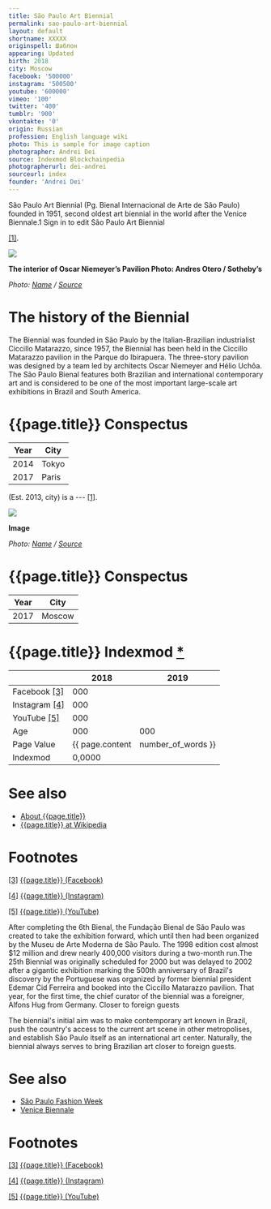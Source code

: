 ```yaml
---
title: São Paulo Art Biennial
permalink: sao-paulo-art-biennial
layout: default
shortname: XXXXX
originspell: Шаблон
appearing: Updated
birth: 2018
city: Moscow
facebook: '500000'
instagram: '500500'
youtube: '600000'
vimeo: '100'
twitter: '400'
tumblr: '900'
vkontakte: '0'
origin: Russian
profession: English language wiki
photo: This is sample for image caption
photographer: Andrei Dei
source: Indexmod Blockchainpedia
photographerurl: dei-andrei
sourceurl: index
founder: 'Andrei Dei'
---
```


São Paulo Art Biennial (Pg. Bienal Internacional de Arte de São Paulo) founded in 1951, second oldest art biennial in the world after the Venice Biennale.1 Sign in to edit São Paulo Art Biennial

<span id="a1">[\[1\]](#f1)</span>.

![](/encyclopedia/images/image-name.jpg)

**The interior of Oscar Niemeyer’s Pavilion
Photo:  Andres Otero / Sotheby’s**

*Photo: [Name](index) / [Source](index)*


# The history of the Biennial

The Biennial was founded in São Paulo by the Italian-Brazilian industrialist Ciccillo Matarazzo, since 1957, the Biennial has been held in the Ciccillo Matarazzo pavilion in the Parque do Ibirapuera. The three-story pavilion was designed by a team led by architects Oscar Niemeyer and Hélio Uchôa. The São Paulo Bienal features both Brazilian and international contemporary art and is considered to be one of the most important large-scale art exhibitions in Brazil and South America.

# {{page.title}} Conspectus

|Year|City|
|-|-|
|2014|Tokyo|
|2017|Paris|

(Est. 2013, city) is a --- <span id="a1">[\[1\]](#f1)</span>.

![](/encyclopedia/images/{{page.permalink}}.jpg)

**Image**

*Photo: [Name](index) / [Source](index)*

# {{page.title}} Conspectus

|Year|City|
|-|-|
|2017|Moscow|

# {{page.title}} Indexmod [*](indexmod)

||2018|2019|
|-|-|-|
|Facebook <span id="a3">[\[3\]](#f3)</span>|000||
|Instagram <span id="a4">[\[4\]](#f4)</span>|000||
|YouTube <span id="a5">[\[5\]](#f5)</span>|000||
|Age|000|000|
|Page Value|{{ page.content | number_of_words }}||
|Indexmod|0,0000||

# See also

+ [About {{page.title}}](index)
+ [{{page.title}} at Wikipedia](index)

# Footnotes

[[3]](#a3) <span id="f3"></span> [{{page.title}} (Facebook)](index)

[[4]](#a4) <span id="f4"></span> [{{page.title}} (Instagram)](index)

[[5]](#a5) <span id="f5"></span> [{{page.title}} (YouTube)](index)

After completing the 6th Bienal, the Fundação Bienal de São Paulo was created to take the exhibition forward, which until then had been organized by the Museu de Arte Moderna de São Paulo. The 1998 edition cost almost $12 million and drew nearly 400,000 visitors during a two-month run.The 25th Biennial was originally scheduled for 2000 but was delayed to 2002 after a gigantic exhibition marking the 500th anniversary of Brazil's discovery by the Portuguese was organized by former biennial president Edemar Cid Ferreira and booked into the Ciccillo Matarazzo pavilion. That year, for the first time, the chief curator of the biennial was a foreigner, Alfons Hug from Germany. Closer to foreign guests

The biennial's initial aim was to make contemporary art known in Brazil, push the country's access to the current art scene in other metropolises, and establish São Paulo itself as an international art center. Naturally, the biennial always serves to bring Brazilian art closer to foreign guests.

# See also

+ [São Paulo Fashion Week](index)
+ [Venice Biennale](index)

# Footnotes

[[3]](#a3) <span id="f3"></span> [{{page.title}} (Facebook)](index)

[[4]](#a4) <span id="f4"></span> [{{page.title}} (Instagram)](index)

[[5]](#a5) <span id="f5"></span> [{{page.title}} (YouTube)](index)
